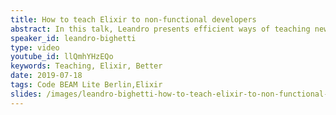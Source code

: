 ```yaml
---
title: How to teach Elixir to non-functional developers
abstract: In this talk, Leandro presents efficient ways of teaching newcomers to a programming language: how to get people interested in the language, where people usually struggle and how to overcome these challenges. This will use Elixir as the basis language but will serve as a framework to generalise to other functional languages.
speaker_id: leandro-bighetti
type: video
youtube_id: llQmhYHzEQo
keywords: Teaching, Elixir, Better
date: 2019-07-18
tags: Code BEAM Lite Berlin,Elixir
slides: /images/leandro-bighetti-how-to-teach-elixir-to-non-functional-developers-cbl-berlin-2018.pdf
---
```


